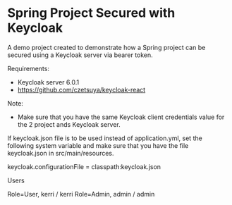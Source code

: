 # Spring Project Secured with Keycloak

A demo project created to demonstrate how a Spring project can be secured using a Keycloak server via bearer token.

Requirements:
- Keycloak server 6.0.1
- https://github.com/czetsuya/keycloak-react

Note:
- Make sure that you have the same Keycloak client credentials value for the 2 project ands Keycloak server.

If keycloak.json file is to be used instead of application.yml, set the following system variable and make sure that you have the file keycloak.json in src/main/resources.

keycloak.configurationFile = classpath:keycloak.json

Users

Role=User, kerri / kerri
Role=Admin, admin / admin